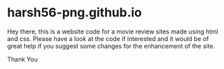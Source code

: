 # harsh56-png.github.io

Hey there, this is a website code for a movie review sites made using html and css.
Please have a look at the code if interested and it would be of great help if you suggest some changes for the enhancement of the site.

Thank You
